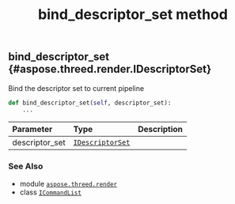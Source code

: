﻿---
title: bind_descriptor_set method
second_title: Aspose.3D for Python via .NET API References
description: 
type: docs
weight: 20
url: /python-net/aspose.threed.render/icommandlist/bind_descriptor_set/
is_root: false
---

## bind_descriptor_set {#aspose.threed.render.IDescriptorSet}

Bind the descriptor set to current pipeline



```python
def bind_descriptor_set(self, descriptor_set):
    ...
```


| Parameter | Type | Description |
| :- | :- | :- |
| descriptor_set | [`IDescriptorSet`](/3d/python-net/aspose.threed.render/idescriptorset) |  |



### See Also
* module [`aspose.threed.render`](../../)
* class [`ICommandList`](/3d/python-net/aspose.threed.render/icommandlist)
